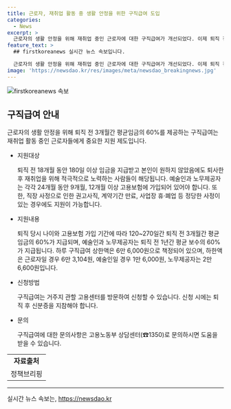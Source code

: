 ```yaml
---
title: 근로자, 재취업 활동 중 생활 안정을 위한 구직급여 도입
categories:
  - News
excerpt: >
  근로자의 생활 안정을 위해 재취업 중인 근로자에 대한 구직급여가 개선되었다. 이제 퇴직 전 3개월간 평균임금의 60%가 지급되며, 지원대상은 18개월 동안 180일 이상 임금을 받고 퇴사한 후 적극적으로 재취업을 노력하는 사람이다. 지원 내용 및 신청 방법에 대한 상세한 정보는 거주지 관할 고용센터나 고용노동부 상담센터를 통해 확인할 수 있다.
feature_text: >
  ## firstkoreanews 실시간 뉴스 속보입니다.

  근로자의 생활 안정을 위해 재취업 중인 근로자에 대한 구직급여가 개선되었다. 이제 퇴직 전 3개월간 평균임금의 60%가 지급되며, 지원대상은 18개월 동안 180일 이상 임금을 받고 퇴사한 후 적극적으로 재취업을 노력하는 사람이다. 지원 내용 및 신청 방법에 대한 상세한 정보는 거주지 관할 고용센터나 고용노동부 상담센터를 통해 확인할 수 있다.
image: 'https://newsdao.kr/res/images/meta/newsdao_breakingnews.jpg'
---
```


<p><img src="https://newsdao.kr/res/images/meta/newsdao_breakingnews.jpg" alt="firstkoreanews 속보" /></p>

<h2 data-ke-size="size26">구직급여 안내</h2>

<p>근로자의 생활 안정을 위해 퇴직 전 3개월간 평균임금의 60%를 제공하는 구직급여는 재취업 활동 중인 근로자들에게 중요한 지원 제도입니다.</p>

<ul>
    <li>지원대상</li>
    <p data-ke-size="size16">퇴직 전 18개월 동안 180일 이상 임금을 지급받고 본인이 원하지 않았음에도 퇴사한 후 재취업을 위해 적극적으로 노력하는 사람들이 해당됩니다. 예술인과 노무제공자는 각각 24개월 동안 9개월, 12개월 이상 고용보험에 가입되어 있어야 합니다. 또한, 직장 사정으로 인한 권고사직, 계약기간 만료, 사업장 휴·폐업 등 정당한 사정이 있는 경우에도 지원이 가능합니다.</p>
    <li>지원내용</li>
    <p data-ke-size="size16">퇴직 당시 나이와 고용보험 가입 기간에 따라 120~270일간 퇴직 전 3개월간 평균임금의 60%가 지급되며, 예술인과 노무제공자는 퇴직 전 1년간 평균 보수의 60%가 지급됩니다. 하루 구직급여 상한액은 6만 6,000원으로 책정되어 있으며, 하한액은 근로자일 경우 6만 3,104원, 예술인일 경우 1만 6,000원, 노무제공자는 2만 6,600원입니다.</p>
    <li>신청방법</li>
    <p data-ke-size="size16">구직급여는 거주지 관할 고용센터를 방문하여 신청할 수 있습니다. 신청 시에는 퇴직 후 신분증을 지참해야 합니다.</p>
    <li>문의</li>
    <p data-ke-size="size16">구직급여에 대한 문의사항은 고용노동부 상담센터(☎1350)로 문의하시면 도움을 받을 수 있습니다.</p>
</ul>

<table>
    <tr>
        <td style="text-align: center; height: 17px;"><b>자료출처</b></td>
    </tr>
    <tr>
        <td style="text-align: center; height: 17px;">정책브리핑 </td>
    </tr>
</table>

<hr>

<p data-ke-size="size16"></p>
실시간 뉴스 속보는, <a href="https://newsdao.kr" rel="dofollow">https://newsdao.kr</a>


